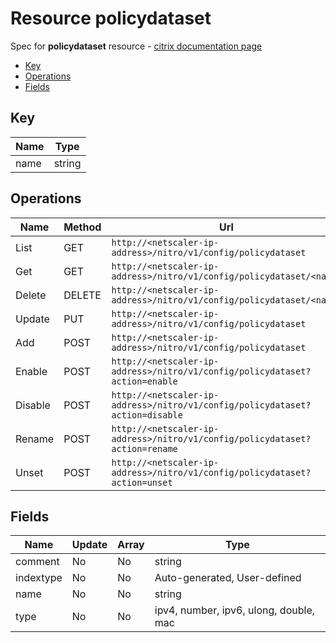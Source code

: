 # Resource policydataset

Spec for **policydataset** resource - [citrix documentation page](https://developer-docs.citrix.com/projects/netscaler-nitro-api/en/11.0/configuration/policy/policydataset/policydataset/)

- [Key](#key)
- [Operations](#operations)
- [Fields](#fields)

## Key

| Name | Type |
|----|----|
| name | string |

## Operations

| Name | Method | Url |
|----|----|----|
| List | GET | `http://<netscaler-ip-address>/nitro/v1/config/policydataset` |
| Get | GET | `http://<netscaler-ip-address>/nitro/v1/config/policydataset/<name>` |
| Delete | DELETE | `http://<netscaler-ip-address>/nitro/v1/config/policydataset/<name>` |
| Update | PUT | `http://<netscaler-ip-address>/nitro/v1/config/policydataset` |
| Add | POST | `http://<netscaler-ip-address>/nitro/v1/config/policydataset` |
| Enable | POST | `http://<netscaler-ip-address>/nitro/v1/config/policydataset?action=enable` |
| Disable | POST | `http://<netscaler-ip-address>/nitro/v1/config/policydataset?action=disable` |
| Rename | POST | `http://<netscaler-ip-address>/nitro/v1/config/policydataset?action=rename` |
| Unset | POST | `http://<netscaler-ip-address>/nitro/v1/config/policydataset?action=unset` |

## Fields

| Name | Update | Array | Type |
|----|----|----|----|
|comment|No|No|string|
|indextype|No|No|Auto-generated, User-defined|
|name|No|No|string|
|type|No|No|ipv4, number, ipv6, ulong, double, mac|

